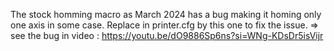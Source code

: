 The stock homming macro as March 2024 has a bug making it homing only one axis in some case.
Replace in printer.cfg by this one to fix the issue.
=> see the bug in video : https://youtu.be/dO9886Sp6ns?si=WNg-KDsDr5isVijr
